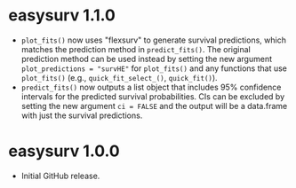 # easysurv 1.1.0

* `plot_fits()` now uses "flexsurv" to generate survival predictions, which matches the prediction method in `predict_fits()`. The original prediction method can be used instead by setting the new argument `plot_predictions = "survHE"` for `plot_fits()` and any functions that use `plot_fits()` (e.g., `quick_fit_select_()`, `quick_fit()`).
* `predict_fits()` now outputs a list object that includes 95% confidence intervals for the predicted survival probabilities. CIs can be excluded by setting the new argument `ci = FALSE` and the output will be a data.frame with just the survival predictions.

# easysurv 1.0.0

* Initial GitHub release.
